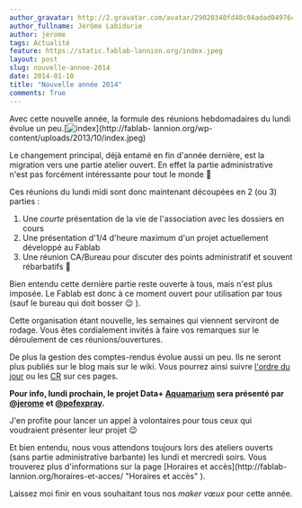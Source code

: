 ```yaml
---
author_gravatar: http://2.gravatar.com/avatar/29020340fd48c04adad04976cb909b4f?s=96&d=mm&r=g
author_fullname: Jérôme Labidurie
author: jerome
tags: Actualité
feature: https://static.fablab-lannion.org/index.jpeg
layout: post
slug: nouvelle-annee-2014
date: 2014-01-10
title: "Nouvelle année 2014"
comments: True
---
```

Avec cette nouvelle année, la formule des réunions hebdomadaires du lundi
évolue un
peu.[![index](https://static.fablab-lannion.org/index-150x150.jpeg)](http://fablab-
lannion.org/wp-content/uploads/2013/10/index.jpeg)

Le changement principal, déjà entamé en fin d'année dernière, est la migration
vers une partie atelier ouvert. En effet la partie administrative n'est pas
forcément intéressante pour tout le monde 🙂

Ces réunions du lundi midi sont donc maintenant découpées en 2 (ou 3) parties
:

  1. Une _courte_ présentation de la vie de l'association avec les dossiers en cours
  2. Une présentation d'1/4 d'heure maximum d'un projet actuellement développé au Fablab
  3. Une réunion CA/Bureau pour discuter des points administratif et souvent rébarbatifs 🙂

Bien entendu cette dernière partie reste ouverte à tous, mais n'est plus
imposée. Le Fablab est donc à ce moment ouvert pour utilisation par tous (sauf
le bureau qui doit bosser 😉 ).

Cette organisation étant nouvelle, les semaines qui viennent serviront de
rodage. Vous êtes cordialement invités à faire vos remarques sur le
déroulement de ces réunions/ouvertures.

De plus la gestion des comptes-rendus évolue aussi un peu. Ils ne seront plus
publiés sur le blog mais sur le wiki. Vous pourrez ainsi suivre [l'ordre du
jour](/wiki/index.php?title=Ordre_du_jour) ou les [CR](Compte_Rendu_Hebdo) sur
ces pages.

**Pour info, lundi prochain, le projet Data+ [Aquamarium](http://fablab-lannion.org/wiki/index.php?title=AquaMarium) sera présenté par [@jerome](http://fablab-lannion.org/membres/jerome/) et [@pofexpray](http://fablab-lannion.org/membres/pofexpray/).**

J'en profite pour lancer un appel à volontaires pour tous ceux qui voudraient
présenter leur projet 😉

Et bien entendu, nous vous attendons toujours lors des ateliers ouverts (sans
partie administrative barbante) les lundi et mercredi soirs. Vous trouverez
plus d'informations sur la page [Horaires et accès](http://fablab-
lannion.org/horaires-et-acces/ "Horaires et accès" ).

Laissez moi finir en vous souhaitant tous nos _maker vœux_ pour cette année.
